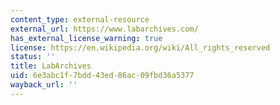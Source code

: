 ```yaml
---
content_type: external-resource
external_url: https://www.labarchives.com/
has_external_license_warning: true
license: https://en.wikipedia.org/wiki/All_rights_reserved
status: ''
title: LabArchives
uid: 6e3abc1f-7bdd-43ed-86ac-09fbd36a5377
wayback_url: ''
---
```

